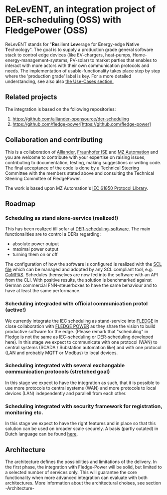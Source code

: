 # ReLevENT, an integration project of DER-scheduling (OSS) with FledgePower (OSS)
ReLevENT stands for "**Re**silient **Lev**erage for **E**nergy-edge **N**ative **T**echnology".
The goal is to supply a production grade general software stack to control edge devices (like EV-chargers, heat-pumps, Home-energy-management-systems, PV-solar) to market parties that enables to interact with more actors with their own communication protocols and needs. The implementation of usable-functionality takes place step by step where the 'production grade' label is key.
For a more detailed understanding, see also also [the Use-Cases section.](./usecases/)

## Related projects
The integration is based on the following repositories:
1. https://github.com/alliander-opensource/der-scheduling
2. https://github.com/fledge-power[https://github.com/fledge-power]

## Collaboration and contributing
This is a collaboration of [Alliander](alliander.com), [Fraunhofer ISE](https://www.ise.fraunhofer.de/) and [MZ Automation](https://www.mz-automation.de) and you are welcome to contribute with your expertise on raising issues, contributing to documentation, testing, making suggestions or writing code. The final acceptance of the code is done by a Technical Steering Committee with the members stated above and consulting the Technical Steering Committee of FledgePower.

The work is based upon MZ Automation's [IEC 61850 Protocol Library](https://www.mz-automation.de/communication-protocols/iec-61850-protocol-library/).

## Roadmap
### Scheduling as stand alone-service (realized!)
This has been realized till sofar at [DER-scheduling-software](https://github.com/alliander-opensource/der-scheduling). The main functionalities are to control a DERs regarding:
- absolute power output
- maximal power output
- turning them on or off

The configuration of how the software is configured is realized with the [SCL file](https://github.com/alliander-opensource/der-scheduling/blob/main/models/der_scheduler.cid) which can be managed and adopted by any SCL compliant tool, e.g. [CoMPAS](https://github.com/com-pas). Schedules themselves are now fed into the software with an API from the CLI.
With positive results, the solution is benchmarked against German commercial FNN-steuerboxes to have the same behaviour and to have at least the same performance.

### Scheduling integraded with official communication protol (active!)
We currently integrate the IEC scheduling as stand-service into [FLEDGE](https://www.lfedge.org/projects/fledge/) in close collaboration with [FLEDGE POWER](https://lfenergy.org/projects/fledgepower/) as they share the vision to build productive software for the edge. (Please remark that "scheduling" in Fledge is not the same as IEC-scheduling or DER-scheduling developed here). In this stage we expect to communicate with one protocol (WAN) to central systems (SCADA / Substation automation like) and with one protocol (LAN and probably MQTT or Modbus) to local devices.

### Scheduling integrated with several exchangable communication protocols (stretched goal)
In this stage we expect to have the integration as such, that it is possible to use more protocols to central systems (WAN) and more protocols to local devices (LAN) independently and parallell from each other.

### Scheduling integrated with security framework for registration, monitoring etc.
In this stage we expect to have the right features and in place so that this solution can be used on broader scale securely. A basis (partly outated) in Dutch language can be found [here](https://alliander.gitbook.io/interfacespecificatie-elektriciteit-productie-eenh/bijlage_3_gemaakte_keuzes_en_toelichting). 

## Architecture
The architecture defines the possibilities and limitations of the delivery.
In the first phase, the integration with Fledge-Power will be solid, but limited to a selected number of services only. This will guarantee the core functionality when more advanced integration can evaluate with both architectures.
More information about the architectural choises, see section -Architecture-


